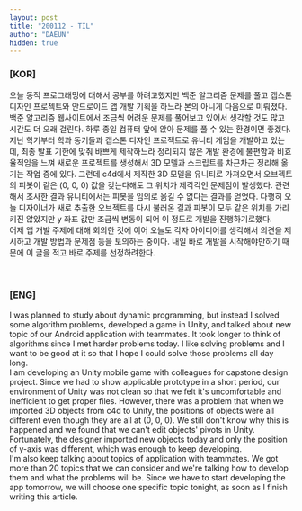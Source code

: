 ```yaml
---
layout: post
title: "200112 - TIL"
author: "DAEUN"
hidden: true
---
```


### [KOR]
오늘 동적 프로그래밍에 대해서 공부를 하려고했지만 백준 알고리즘 문제를 풀고 캡스톤 디자인 프로젝트와 안드로이드 앱 개발 기획을 하느라 본의 아니게 다음으로 미뤄졌다. 백준 알고리즘 웹사이트에서 조금씩 어려운 문제를 풀어보고 있어서 생각할 것도 많고 시간도 더 오래 걸린다. 하루 종일 컴퓨터 앞에 앉아 문제를 풀 수 있는 환경이면 좋겠다.
<br>
지난 학기부터 학과 동기들과 캡스톤 디자인 프로젝트로 유니티 게임을 개발하고 있는데, 최종 발표 기한에 맞춰 바쁘게 제작하느라 정리되지 않은 개발 환경에 불편함과 비효율적임을 느껴 새로운 프로젝트를 생성해서 3D 모델과 스크립트를 차근차근 정리해 옮기는 작업 중에 있다. 그런데 c4d에서 제작한 3D 모델을 유니티로 가져오면서 오브젝트의 피봇이 같은 (0, 0, 0) 값을 갖는다해도 그 위치가 제각각인 문제점이 발생했다. 관련해서 조사한 결과 유니티에서는 피봇을 임의로 옮길 수 없다는 결과를 얻었다. 다행히 오늘 디자이너가 새로 추출한 오브젝트를 다시 불러온 결과 피봇이 모두 같은 위치를 가리키진 않았지만 y 좌표 값만 조금씩 변동이 되어 이 정도로 개발을 진행하기로했다.
<br>
어제 앱 개발 주제에 대해 회의한 것에 이어 오늘도 각자 아이디어를 생각해서 의견을 제시하고 개발 방법과 문제점 등을 토의하는 중이다. 내일 바로 개발을 시작해야만하기 때문에 이 글을 적고 바로 주제를 선정하려한다.
<br><br><br>
### [ENG]
I was planned to study about dynamic programming, but instead I solved some algorithm problems, developed a game in Unity, and talked about new topic of our Android application with teammates. It took longer to think of algorithms since I met harder problems today. I like solving problems and I want to be good at it so that I hope I could solve those problems all day long.
<br>
I am developing an Unity mobile game with colleagues for capstone design project. Since we had to show applicable prototype in a short period, our environment of Unity was not clean so that we felt it's uncomfortable and inefficient to get proper files. However, there was a problem that when we imported 3D objects from c4d to Unity, the positions of objects were all different even though they are all at (0, 0, 0). We still don't know why this is happened and we found that we can't edit objects' pivots in Unity. Fortunately, the designer imported new objects today and only the position of y-axis was different, which was enough to keep developing.
<br>
I'm also keep talking about topics of application with teammates. We got more than 20 topics that we can consider and we're talking how to develop them and what the problems will be. Since we have to start developing the app tomorrow, we will choose one specific topic tonight, as soon as I finish writing this article.